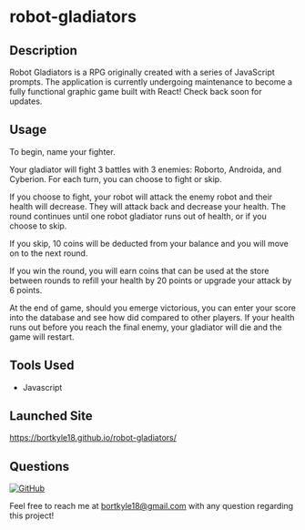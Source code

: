 # robot-gladiators

## Description

Robot Gladiators is a RPG originally created with a series of JavaScript prompts. The application is currently undergoing maintenance to become a fully functional graphic game built with React! Check back soon for updates.

## Usage
To begin, name your fighter.

Your gladiator will fight 3 battles with 3 enemies: Roborto, Androida, and Cyberion. For each turn, you can choose to fight or skip.

If you choose to fight, your robot will attack the enemy robot and their health will decrease. They will attack back and decrease your health. The round continues until one robot gladiator runs out of health, or if you choose to skip.

If you skip, 10 coins will be deducted from your balance and you will move on to the next round.

If you win the round, you will earn coins that can be used at the store between rounds to refill your health by 20 points or upgrade your attack by 6 points.

At the end of game, should you emerge victorious, you can enter your score into the database and see how did compared to other players. If your health runs out before you reach the final enemy, your gladiator will die and the game will restart.

## Tools Used

- Javascript

## Launched Site

https://bortkyle18.github.io/robot-gladiators/

## Questions

[![GitHub](https://img.shields.io/badge/My%20GitHub-Click%20Here!-blueviolet?style=plastic&logo=GitHub)](https://github.com/bortkyle18) 

Feel free to reach me at bortkyle18@gmail.com with any question regarding this project!
